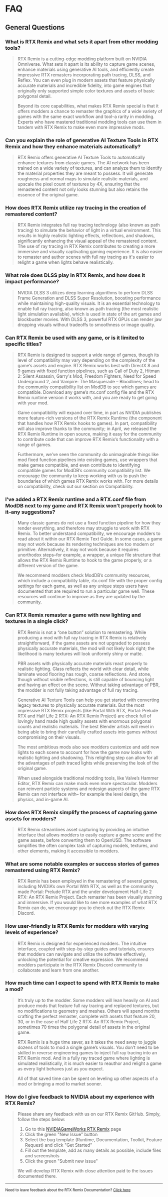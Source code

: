 # FAQ
## General Questions

### What is RTX Remix and what sets it apart from other modding tools?

> RTX Remix is a cutting-edge modding platform built on NVIDIA Omniverse. What sets it apart is its ability to capture game scenes, enhance materials using generative AI tools, and efficiently create impressive RTX remasters incorporating  path tracing, DLSS, and Reflex. You can even plug in modern assets that feature physically accurate materials and incredible fidelity, into game engines that originally only supported simple color textures and assets of basic polygonal detail.
>
> Beyond its core capabilities, what makes RTX Remix special is that it offers modders a chance to remaster the graphics of a wide variety of games with the same exact workflow and tool–a rarity in modding. Experts who have mastered traditional modding tools can use them in tandem with RTX Remix to make even more impressive mods.

### Can you explain the role of generative AI Texture Tools in RTX Remix and how they enhance materials automatically?

> RTX Remix offers generative AI Texture Tools to automatically enhance textures from classic games. The AI network has been trained on a wide variety of textures, and can analyze them to identify the material properties they are meant to possess. It will generate roughness and normal maps to simulate realistic materials, and upscale the pixel count of textures by 4X, ensuring that the remastered content not only looks stunning but also retains the essence of the original game.

### How does RTX Remix utilize ray tracing in the creation of remastered content?

> RTX Remix integrates full ray tracing technology (also known as path tracing) to simulate the behavior of light in a virtual environment. This results in highly realistic lighting effects, reflections, and shadows, significantly enhancing the visual appeal of the remastered content. The use of ray tracing in RTX Remix contributes to creating a more immersive and visually captivating gaming experience. It is also easier to remaster and author scenes with full ray tracing as it's easier to relight a game when lights behave realistically.

### What role does DLSS play in RTX Remix, and how does it impact performance?

> NVIDIA DLSS 3 utilizes deep learning algorithms to perform DLSS Frame Generation and DLSS Super Resolution, boosting performance while maintaining high-quality visuals. It is an essential technology to enable full ray tracing, also known as path tracing (the most realistic light simulation available), which is used in state of the art games and blockbuster movies. With DLSS 3, powerful RTX GPUs can render jaw dropping visuals without tradeoffs to smoothness or image quality.

### Can RTX Remix be used with any game, or is it limited to specific titles?

> RTX Remix is designed to support  a wide range of games, though its level of compatibility may vary depending on the complexity of the game’s assets and engine. RTX Remix works best with DirectX 8 and 9 games with fixed function pipelines, such as Call of Duty 2, Hitman 2: Silent Assassin, Garry's Mod, Freedom Fighters, Need for Speed Underground 2, and Vampire: The Masquerade – Bloodlines; head to the community compatibility list on ModDB to see which games are compatible. Download any game’s rtx.conf config file and the RTX Remix runtime version it works with, and you are ready to get going with your mod.
>
> Game compatibility will expand over time, in part as NVIDIA publishes more feature-rich versions of the RTX Remix Runtime (the component that handles how RTX Remix hooks to games). In part, compatibility will also improve thanks to the community; in April, we released the RTX Remix Runtime in open source, making it easy for the community to contribute code that can improve RTX Remix’s functionality with a range of games.
>
> Furthermore, we’ve seen the community do unimaginable things like mod fixed function pipelines into existing games, use wrappers that make games compatible, and even contribute to identifying compatible games for ModDB’s community compatibility list. We encourage the community to keep working with us to push the boundaries of which games RTX Remix works with. For more details on compatibility, check out our section on Compatibility.

### I’ve added a RTX Remix runtime and a RTX.conf file from ModDB next to my game and RTX Remix won’t properly hook to it–any suggestions?

> Many classic games do not use a fixed function pipeline for how they render everything, and therefore may struggle to work with RTX Remix. To better understand compatibility, we encourage modders to read about it within our RTX Remix Text Guide. In some cases, a game may not work because its rendering techniques are too modern or primitive. Alternatively, it may not work because it requires unorthodox steps–for example, a wrapper, a unique file structure that allows the RTX Remix Runtime to hook to the game properly, or a different version of the game.
>
> We recommend modders check ModDB’s community resources, which include a compatibility table, rtx.conf file with the proper config settings for each game, as well as any unique steps users have documented that are required to run a particular game well. These resources will continue to improve as they are updated by the community.

### Can RTX Remix remaster a game with new lighting and textures in a single click?

> RTX Remix is not a “one button” solution to remastering. While producing a mod with full ray tracing in RTX Remix is relatively straightforward, if the game assets are not upgraded to possess physically accurate materials, the mod will not likely look right; the likelihood is many textures will look uniformly shiny or matte.
>
> PBR assets with physically accurate materials react properly to realistic lighting. Glass reflects the world with clear detail, while laminate wood flooring has rough, coarse reflections. And stone, though without visible reflections, is still capable of bouncing light and having an effect on the scene. Without taking advantage of PBR, the modder is not fully taking advantage of full ray tracing.
>
> Generative AI Texture Tools can help you get started with converting legacy textures to physically accurate materials. But the most impressive RTX Remix projects (like Portal With RTX, Portal: Prelude RTX and Half Life 2 RTX: An RTX Remix Project) are chock full of lovingly hand made high quality assets with enormous polygonal counts and realistic materials. The best Blender artists will revel in being able to bring their carefully crafted assets into games without compromising on their visuals.
>
> The most ambitious mods also see modders customize and add new lights to each scene to account for how the game now looks with realistic lighting and shadowing. This relighting step can allow for all the advantages of path traced lights while preserving the look of the original game.
>
> When used alongside traditional modding tools, like Valve’s Hammer Editor, RTX Remix can make mods even more spectacular. Modders can reinvent particle systems and redesign aspects of the game RTX Remix can not interface with– for example the level design, the physics, and in-game AI.

### How does RTX Remix simplify the process of capturing game assets for modders?

> RTX Remix streamlines asset capturing by providing an intuitive interface that allows modders to easily capture a game scene and the game assets, before converting them to OpenUSD. The software simplifies the often complex task of capturing models, textures, and other elements, making it accessible to modders.

### What are some notable examples or success stories of games remastered using RTX Remix?

> RTX Remix has been employed in the remastering of several games, including NVIDIA’s own Portal With RTX, as well as the community made Portal: Prelude RTX and the under development Half-Life 2 RTX: An RTX Remix Project. Each remaster has been visually stunning and immersive. If you would like to see more examples of what RTX Remix can do, we encourage you to check out the RTX Remix Discord.

### How user-friendly is RTX Remix for modders with varying levels of experience?

> RTX Remix is designed for experienced modders. The intuitive interface, coupled with step-by-step guides and tutorials, ensures that modders can navigate and utilize the software effectively, unlocking the potential for creative expression. We recommend modders participate in the RTX Remix Discord community to collaborate and learn from one another.

### How much time can I expect to spend with RTX Remix to make a mod?

> It’s truly up to the modder. Some modders will lean heavily on AI and produce mods that feature full ray tracing and replaced textures, but no modifications to geometry and meshes. Others will spend months crafting the perfect remaster, complete with assets that feature 20, 30, or in the case of Half Life 2 RTX: An RTX Remix Project, sometimes 70 times the polygonal detail of assets in the original game.
>
> RTX Remix is a huge time saver, as it takes the need away to juggle dozens of tools to mod a single game’s visuals. You don’t need to be skilled in reverse engineering games to inject full ray tracing into an RTX Remix mod. And in a fully ray traced game where lighting is simulated realistically, it is much easier to reauthor and relight a game as every light behaves just as you expect.
>
> All of that saved time can be spent on leveling up other aspects of a mod or bringing a mod to market sooner.


### How do I give feedback to NVIDIA about my experience with RTX Remix?
> Please share any feedback with us on our RTX Remix GitHub. Simply, follow the steps below:
>
> 1. Go to this [NVIDIAGameWorks RTX Remix](https://github.com/NVIDIAGameWorks/rtx-remix/issues) page
> 2. Click the green "New Issue" button
> 3. Select the bug template (Runtime, Documentation, Toolkit, Feature Request) and click "Get Started"
> 4. Fill out the template, add as many details as possible, include files and screenshots
> 5. Click the green "Submit new issue"
>
> We will develop RTX Remix with close attention paid to the issues documented there.

***
<sub> Need to leave feedback about the RTX Remix Documentation?  [Click here](https://github.com/NVIDIAGameWorks/rtx-remix/issues/new?assignees=nvdamien&labels=documentation%2Cfeedback%2Ctriage&projects=&template=documentation_feedback.yml&title=%5BDocumentation+feedback%5D%3A+) </sub>

